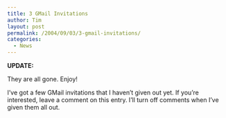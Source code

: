 ```yaml
---
title: 3 GMail Invitations
author: Tim
layout: post
permalink: /2004/09/03/3-gmail-invitations/
categories:
  - News
---
```

**UPDATE:**

They are all gone. Enjoy!

I&#8217;ve got a few GMail invitations that I haven&#8217;t given out yet. If you&#8217;re interested, leave a comment on this entry. I&#8217;ll turn off comments when I&#8217;ve given them all out.
